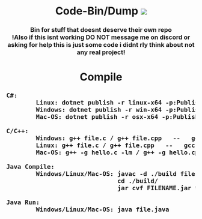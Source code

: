 <div align="center">
  <h1>Code-Bin/Dump</h>
  <img src="https://komarev.com/ghpvc/?username=1890&label=views&style=flat-square"><br>
  <h3>Bin for stuff that doesnt deserve their own repo<br>
  !Also if this isnt working DO NOT message me on discord or asking for help this is just some code i didnt rly think about not any real project!
</div>
    
<div> <!-- align="center" -->
  <h1 align="center">Compile</h>
  <h3><pre>C#:
        Linux: dotnet publish -r linux-x64 -p:PublishSingleFile=true --self-contained false
        Windows: dotnet publish -r win-x64 -p:PublishSingleFile=true --self-contained false
        Mac-OS: dotnet publish -r osx-x64 -p:PublishSingleFile=true --self-contained false
  <br>C/C++:
        Windows: g++ file.c / g++ file.cpp   --   gcc file.c / gcc file.cpp
        Linux: g++ file.c / g++ file.cpp   --   gcc file.c / gcc file.cpp
        Mac-OS: g++ -g hello.c -lm / g++ -g hello.cpp -lm   --   gcc -g hello.c -lm / gcc -g hello.cpp -lm
  <br>Java Compile:
        Windows/Linux/Mac-OS: javac -d ./build file.java
                              cd ./build/
                              jar cvf FILENAME.jar *
  <br>Java Run:  
        Windows/Linux/Mac-OS: java file.java
  </pre>
